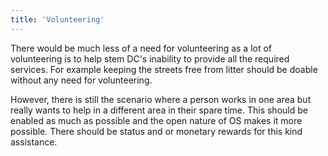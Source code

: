 ```yaml
---
title: 'Volunteering'
---
```


There would be much less of a need for volunteering as a lot of volunteering is to help stem DC's inability to provide all the required services. For example keeping the streets free from litter should be doable without any need for volunteering.

However, there is still the scenario where a person works in one area but really wants to help in a different area in their spare time. This should be enabled as much as possible and the open nature of OS makes it more possible. There should be status and or monetary rewards for this kind assistance.
